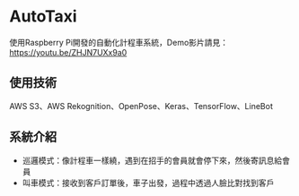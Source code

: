# AutoTaxi

使用Raspberry Pi開發的自動化計程車系統，Demo影片請見：https://youtu.be/ZHJN7UXx9a0

## 使用技術
AWS S3、AWS Rekognition、OpenPose、Keras、TensorFlow、LineBot

## 系統介紹
* 巡邏模式：像計程車一樣繞，遇到在招手的會員就會停下來，然後寄訊息給會員
* 叫車模式：接收到客戶訂單後，車子出發，過程中透過人臉比對找到客戶
## 
